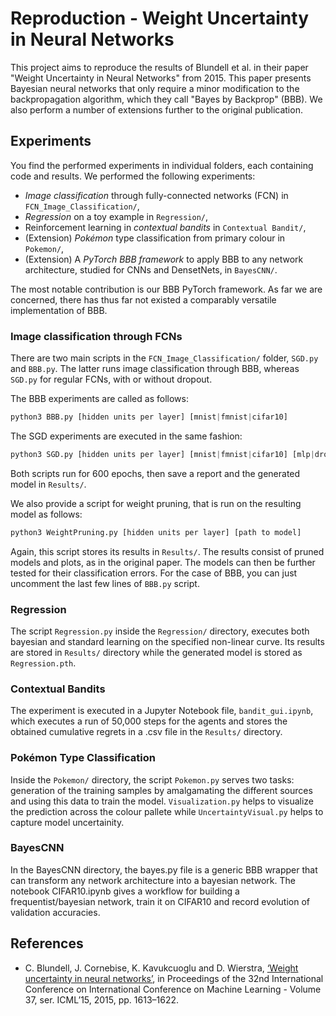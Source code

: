 # Reproduction - Weight Uncertainty in Neural Networks

This project aims to reproduce the results of  Blundell et al. in their paper "Weight Uncertainty in Neural Networks" from 2015.
This paper presents Bayesian neural networks that only require a minor modification to the backpropagation algorithm, which they call "Bayes by Backprop" (BBB).
We also perform a number of extensions further to the original publication.

## Experiments
You find the performed experiments in individual folders, each containing code and results.
We performed the following experiments:
- _Image classification_ through fully-connected networks (FCN) in `FCN_Image_Classification/`,
- _Regression_ on a toy example in `Regression/`,
- Reinforcement learning in _contextual bandits_ in `Contextual Bandit/`,
- (Extension) _Pokémon_ type classification from primary colour in `Pokemon/`,
- (Extension) A _PyTorch BBB framework_ to apply BBB to any network architecture, studied for CNNs and DensetNets, in `BayesCNN/`.

The most notable contribution is our BBB PyTorch framework. As far we are concerned, there has thus far not existed a comparably versatile implementation of BBB.

### Image classification through FCNs
There are two main scripts in the `FCN_Image_Classification/` folder, `SGD.py` and `BBB.py`. The latter runs image classification through BBB, whereas `SGD.py` for regular FCNs, with or without dropout.

The BBB experiments are called as follows:
```python
python3 BBB.py [hidden units per layer] [mnist|fmnist|cifar10]
```
The SGD experiments are executed in the same fashion:
```python
python3 SGD.py [hidden units per layer] [mnist|fmnist|cifar10] [mlp|dropout]
```
Both scripts run for 600 epochs, then save a report and the generated model in `Results/`.

We also provide a script for weight pruning, that is run on the resulting model as follows:
```python
python3 WeightPruning.py [hidden units per layer] [path to model]
```
Again, this script stores its results in `Results/`. The results consist of pruned models and plots, as in the original paper.
The models can then be further tested for their classification errors.
For the case of BBB, you can just uncomment the last few lines of `BBB.py` script.

### Regression
The script `Regression.py` inside the `Regression/` directory, executes both bayesian and standard learning on the specified non-linear curve. Its results are stored in `Results/` directory while the generated model is stored as `Regression.pth`.

### Contextual Bandits
The experiment is executed in a Jupyter Notebook file, `bandit_gui.ipynb`, which executes a run of 50,000 steps for the agents and stores the obtained cumulative regrets in a .csv file in the `Results/` directory.

### Pokémon Type Classification
Inside the `Pokemon/` directory, the script `Pokemon.py` serves two tasks: generation of the training samples by amalgamating the different sources and using this data to train the model. `Visualization.py` helps to visualize the prediction across the colour pallete while `UncertaintyVisual.py` helps to capture model uncertainity.

### BayesCNN
In the BayesCNN directory, the bayes.py file is a generic BBB wrapper that can transform any network architecture into a bayesian network. The notebook CIFAR10.ipynb gives a workflow for building a frequentist/bayesian network, train it on CIFAR10 and record evolution of validation accuracies.

## References
- C. Blundell, J. Cornebise, K. Kavukcuoglu and D. Wierstra, [‘Weight uncertainty in
neural networks’](https://arxiv.org/abs/1505.05424), in Proceedings of the 32nd International Conference on International Conference on Machine Learning - Volume 37, ser. ICML’15, 2015, pp. 1613–1622.
